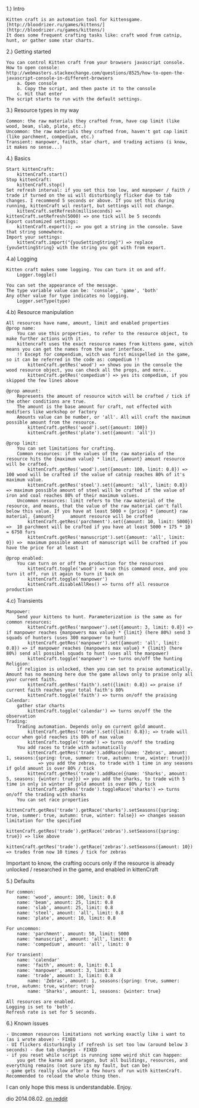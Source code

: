 1.) Intro

	Kitten craft is an automation tool for kittensgame. [http://bloodrizer.ru/games/kittens/](http://bloodrizer.ru/games/kittens/)
	It does some frequent crafting tasks like: craft wood from catnip, hunt, or gather some star charts.

2.) Getting started

	You can control Kitten craft from your browsers javascript console.
	How to open console: http://webmasters.stackexchange.com/questions/8525/how-to-open-the-javascript-console-in-different-browsers
		a. Open console
		b. Copy the script, and then paste it to the console
		c. Hit that enter
	The script starts to run with the default settings.

3.) Resource types in my way

	Common: the raw materials they crafted from, have cap limit (like wood, beam, slab, plate, etc.)
	Uncommon: the raw materials they crafted from, haven't got cap limit (like parchment, compedium, etc.)
	Transient: manpower, faith, star chart, and trading actions (i know, it makes no sense...) 

4.) Basics

	Start kittenCraft: 
		kittenCraft.start()
	Stop kittenCraft:
		kittenCraft.stop()
	Set refresh interval: if you set this too low, and manpower / faith / trade if turned on the ui will disturbingly flicker due to tab changes. I recommend 5 seconds or above. If you set this during running, kittenCraft wil restart, but settings will not change.
		kittenCraft.setRefresh(milliseconds) => kittenCraft.setRefresh(5000) => one tick will be 5 seconds
	Export customized settings:
		kittenCraft.export(); => you got a string in the console. Save that string somewhere.
	Import your settings:
		kittenCraft.import("{youSettingString}") => replace {youSettingString} with the string you got with from export.
		
4.a) Logging

	Kitten craft makes some logging. You can turn it on and off.
		Logger.toggle()
	
	You can set the appearance of the message. 
	The type variable value can be: 'console', 'game', 'both'
	Any other value for type indicates no logging.
		Logger.setType(type)

4.b) Resource manipulation

	All resources have name, amount, limit and enabled properties
	@prop name: 
		You can use this properties, to refer to the resource object, to make further actions with it.
		kittencraft uses the exact resource names from kittens game, witch means you can get the names from the user interface. 
		!! Except for compendium, witch was first misspelled in the game, so it can be referred in the code as: compedium !!
			kittenCraft.getRes('wood') => shows you in the console the wood resource object, you can check all the props, and more...
			kittenCraft.getRes('compedium') => yes its compedium, if you skipped the few lines above
			
	@prop amount:
		Represents the amount of resource witch will be crafted / tick if the other conditions are true.
		The amount is the base amount for craft, not effected with modifiers like workshop or factory
		Amounts value can be number, or 'all'. All will craft the maximum possible amount from the resource.
			kittenCraft.getRes('wood').set({amount: 100})
			kittenCraft.getRes('plate').set({amount: 'all'})
			
	@prop limit:
		You can set limitations for crafting.
		Common resources: if the values of the raw materials of the resource hits the {maximum value} * limit, {amount} amount resource will be crafted.
			kittenCraft.getRes('wood').set({amount: 100, limit: 0.8}) => 100 wood will be crafted if the value of catnip reaches 80% of it's maximum value.
			kittenCraft.getRes('steel').set({amount: 'all', limit: 0.8}) => maximum possible amount of steel will be crafted if the value of iron and coal reaches 80% of their maximum values.
		Uncommon resources: limit refers to the raw material of the resource, and means, that the value of the raw material can't fall below this value. If you have at least 5000 + {price} * {amount} raw material, {amount} 		amount resource will be crafted
			kittenCraft.getRes('parchment').set({amount: 10, limit: 5000}) =>  10 parchment will be crafted if you have at least 5000 + 175 * 10 = 6750 furs 
			kittenCraft.getRes('manuscript').set({amount: 'all', limit: 0}) =>  maximum possible amount of manuscript will be crafted if you have the price for at least 1
			
	@prop enabled: 
		You can turn on or off the production for the resources
			kittenCraft.toggle('wood') => run this command once, and you turn it off, run it again to turn it back on
			kittenCraft.toggle('manpower')
			kittenCraft.disableAllRes() => turns off all resource production
	
4.c) Transients

	Manpower:
		Send your kittens to hunt. Parameterization is the same as for common resources:
			kittenCraft.getRes('manpower').set({amount: 3, limit: 0.8}) => if manpower reaches {manpowers max value} * {limit} (here 80%) send 3 squads of hunters (uses 300 manpower to hunt)
			kittenCraft.getRes('manpower').set({amount: 'all', limit: 0.8}) => if manpower reaches {manpowers max value} * {limit} (here 80%) send all possibel squads to hunt (uses all the manpower)
			kittenCraft.toggle('manpower') => turns on/off the hunting
	Religion:
		if religion is unlocked, then you can set to praise automatically. Amount has no meaning here due the game allows only to praise only all your current faith.
			kittenCraft.getRes('faith').set({limit: 0.8}) => praise if current faith reaches your total faith's 80%
			kittenCraft.toggle('faith') => turns on/off the praising
	Calendar:
		gather star charts
			kittenCraft.toggle('calendar') => turns on/off the the observation
	Trading:
		Trading automation. Depends only on current gold amount.
			kittenCraft.getRes('trade').set({limit: 0.8}); => trade will occur when gold reaches its 80% of max value
			kittenCraft.toggle('trade') => turns on/off the trading
		You add races to trade with automatically
			kittenCraft.getRes('trade').addRace({name: 'Zebras', amount: 1, seasons:{spring: true, summer: true, autumn: true, winter: true}})
				=> you add the zebras, to trade with 1 time in any seasons if gold amount is over 80% / tick
			kittenCraft.getRes('trade').addRace({name: 'Sharks', amount: 5, seasons: {winter: true}}) => you add the sharks, to trade with 5 time in only in winter if gold amount is over 80% / tick
			kittenCraft.getRes('trade').toggleRace('sharks') => turns on/off the trading with sharks
		You can set race properties
			kittenCraft.getRes('trade').getRace('sharks').setSeasons({spring: true, summer: true, autumn: true, winter: false}) => changes season limitation for the specified
			kittenCraft.getRes('trade').getRace('zebras').setSeasons({spring: true}) => like above
			kittenCraft.getRes('trade').getRace('zebras').setSeasons({amount: 10}) => trades from now 10 times / tick for zebras
			

Important to know, the crafting occurs only if the resource is already unlocked / researched in the game, and enabled in kittenCraft

5.) Defaults

	For common:
		name: 'wood', amount: 100, limit: 0.8
		name: 'beam', amount: 25, limit: 0.8
		name: 'slab', amount: 25, limit: 0.8
		name: 'steel', amount: 'all', limit: 0.8
		name: 'plate', amount: 10, limit: 0.8

	For uncommon:		  
		name: 'parchment', amount: 50, limit: 5000
		name: 'manuscript', amount: 'all', limit: 0
		name: 'compedium', amount: 'all', limit: 0

	For transient:
		name: 'calendar'
		name: 'faith', amount: 0, limit: 0.1
		name: 'manpower', amount: 3, limit: 0.8
		name: 'trade', amount: 3, limit: 0.8
			name: 'Zebras', amount: 1, seasons:{spring: true, summer: true, autumn: true, winter: true}
			name: 'Sharks', amount: 1, seasons: {winter: true}
	
	All resources are enabled.
	Logging is set to 'both'.
	Refresh rate is set for 5 seconds. 

6.) Known issues

	- Uncommon resources limitations not working exactly like i want to (as i wrote above) - FIXED
	- UI flickers disturbingly if refresh is set too low (around below 3 seconds) - due tab changes - FIXED
	- if you reset while script is running some weird shit can happen: 
		you get the karma and paragon, but all buildings, resources, and everything remains (not sure its my fault, but can be)
	- game gets really slow after a few hours of run with kittenCraft. Recommended to reload the whole thing then.
	
I can only hope this mess is understandable.
Enjoy.

dio 
2014.08.02.
[on reddit](http://www.reddit.com/r/kittensgame/comments/2c2nx3/kittencraft_for_no_reason/)